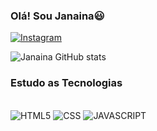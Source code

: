 ### Olá! Sou Janaina😃

[![Instagram](https://img.shields.io/badge/Instagram-E4405F?style=for-the-badge&logo=instagram&logoColor=white)](https://www.linkedin.com/in/janaina-d-batista-9ab548288/)

![Janaina GitHub stats](https://github-readme-stats.vercel.app/api?username=janainabatista&show_icons=true&theme=dracula)

### Estudo as Tecnologias
<div style=Display:inline_block><br/>
<img alt="HTML5" src="https://img.shields.io/badge/HTML-239120?style=for-the-badge&logo=html5&logoColor=white">
<img alt="CSS" src="https://img.shields.io/badge/CSS-239120?&style=for-the-badge&logo=css3&logoColor=white">
<img alt="JAVASCRIPT" src="https://img.shields.io/badge/JavaScript-F7DF1E?style=for-the-badge&logo=javascript&logoColor=black">

</div>

